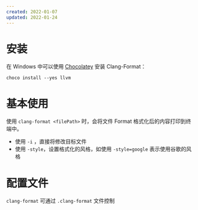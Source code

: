 ```yaml
---
created: 2022-01-07
updated: 2022-01-24
---
```

# 安装

在 Windows 中可以使用 [Chocolatey](Chocolatey.md) 安装 Clang-Format：
```
choco install --yes llvm
```

# 基本使用

使用 `clang-format <filePath>` 时，会将文件 Format 格式化后的内容打印到终端中。
- 使用 `-i` ，直接将修改目标文件
- 使用 `-style`，设置格式化的风格，如使用 `-style=google` 表示使用谷歌的风格


# 配置文件

`clang-format` 可通过 `.clang-format` 文件控制

